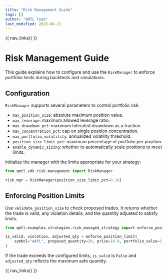 ```yaml
---
title: "Risk Management Guide"
tags: []
author: "QMTL Team"
last_modified: 2025-08-21
---
```


{{ nav_links() }}

# Risk Management Guide

This guide explains how to configure and use the `RiskManager` to enforce portfolio limits during backtests and simulations.

## Configuration

`RiskManager` supports several parameters to control portfolio risk:

- `max_position_size`: absolute maximum position value.
- `max_leverage`: maximum allowed leverage ratio.
- `max_drawdown_pct`: maximum tolerated drawdown as a fraction.
- `max_concentration_pct`: cap on single position concentration.
- `max_portfolio_volatility`: annualized volatility threshold.
- `position_size_limit_pct`: maximum percentage of portfolio per position.
- `enable_dynamic_sizing`: whether to automatically scale positions to meet limits.

Initialize the manager with the limits appropriate for your strategy:

```python
from qmtl.sdk.risk_management import RiskManager

risk_mgr = RiskManager(position_size_limit_pct=0.10)
```

## Enforcing Position Limits

Use `validate_position_size` to check proposed trades. It returns whether the trade is valid, any violation details, and the quantity adjusted to satisfy limits.

```python
from qmtl.examples.strategies.risk_managed_strategy import enforce_position_limit

is_valid, violation, adjusted_qty = enforce_position_limit(
    symbol="AAPL", proposed_quantity=20, price=10.0, portfolio_value=1_000.0
)
```

If the trade exceeds the configured limits, `is_valid` is `False` and `adjusted_qty` reflects the maximum safe quantity.

{{ nav_links() }}

